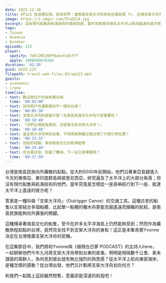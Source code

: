 ```yaml
---
date: 2022-12-10
title: EP123 從這裡出發，航向世界：當南島支架大洋舟來到台東部落 ft. 台灣支架大洋舟協會 Yvonne & 極限白日夢 Irene
image: https://i.imgur.com/5YuDZjA.jpg
excerpt: 沒有現代船隻與航海技術的南島民族，當年究竟是怎樣在太平洋上航向遙遠的彼方呢？答案是一種叫做「支架大洋舟」（Outrigger Canoe）的交通工具。在這集節目中，我們將和Yvonne與Irene，一起聊聊今年九月將支架大洋舟帶到台東的故事。
tags:
- Taiwan
- Oceania
- Outdoor
episode: 123
player:
  spotify: 7d9lZMZzNFPQukefsEkfff
  apple: 1000589670284
duration: '42:30'
guid: GUID-123
filepath: travel-wok-files-03/ep123.mp3
guests:
- yvonneocc
- irene
timeline:
- text: 歡迎兩位戶外咖來賓出場
  time: '00:03:00'
- text: 如何用戶外運動看到不一樣的台灣？
  time: '00:05:38'
- text: 支架大洋舟到底是什麼？在南島民族文化中有什麼重要性？
  time: '00:10:40'
- text: 「你們台灣是發源地，怎麼會沒有支架大洋舟？」
  time: '00:18:40'
- text: 當支架大洋舟來到台東，不同南島群體之間出現了什麼化學反應？
  time: '00:23:32'
- text: 划船的經驗，來自南島文化的航海智慧
  time: '00:29:40'
- text: 從台東出發，到達了蘭嶼，下一站又是哪裡呢？
  time: '00:37:50'
---
```

台灣是南島民族向外擴散的起點。從大約5000年前開始，他們沿著東亞島鏈進入今天的東南亞、東印度群島與玻里尼西亞，終究遍及了太平洋上的大部分角落；但沒有現代船隻與航海技術的他們，當年究竟是怎樣從一座島嶼航行到下一座，抵達太平洋上遙遠的彼方呢？

答案是一種叫做「支架大洋舟」（Outrigger Canoe）的交通工具。這種古老的船隻以支架結合多個船體，比起單一船體的獨木舟更能克服遙遠而顛簸的航程，是南島民族能夠向外擴張的關鍵。

這種傳承著南島文化的船隻，至今在許多太平洋海島上仍然能夠見到；然而作為擴散旅程起點的台灣，竟然完全找不到支架大洋舟的身影！這正是本集來賓Yvonne決定在台灣推廣支架大洋舟的契機。

在這集節目中，我們將和Yvonne與《極限白日夢 PODCAST》的主持人Irene，一起聊聊他們今年九月將支架大洋舟帶到台東的故事。明明是相隔數千公里、素未謀面的兩群人，為何見到彼此就有無比強烈的熟悉感？從太平洋上航向東部海岸，是種怎樣的感動？從台灣出發，他們又計劃將支架大洋舟划向何方？

和我們一起踏上這段雖然短暫，意義卻是深遠的航程吧！
